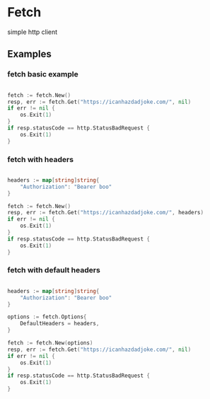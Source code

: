 # Fetch

simple http client

## Examples


### fetch basic example

```go

fetch := fetch.New()
resp, err := fetch.Get("https://icanhazdadjoke.com/", nil)
if err != nil {
    os.Exit(1)
}
if resp.statusCode == http.StatusBadRequest {
    os.Exit(1)
}

```

### fetch with headers

```go

headers := map[string]string{
    "Authorization": "Bearer boo"
}

fetch := fetch.New()
resp, err := fetch.Get("https://icanhazdadjoke.com/", headers)
if err != nil {
    os.Exit(1)
}
if resp.statusCode == http.StatusBadRequest {
    os.Exit(1)
}

```


### fetch with default headers

```go

headers := map[string]string{
    "Authorization": "Bearer boo"
}

options := fetch.Options{
    DefaultHeaders = headers,
}

fetch := fetch.New(options)
resp, err := fetch.Get("https://icanhazdadjoke.com/", nil)
if err != nil {
    os.Exit(1)
}
if resp.statusCode == http.StatusBadRequest {
    os.Exit(1)
}

```